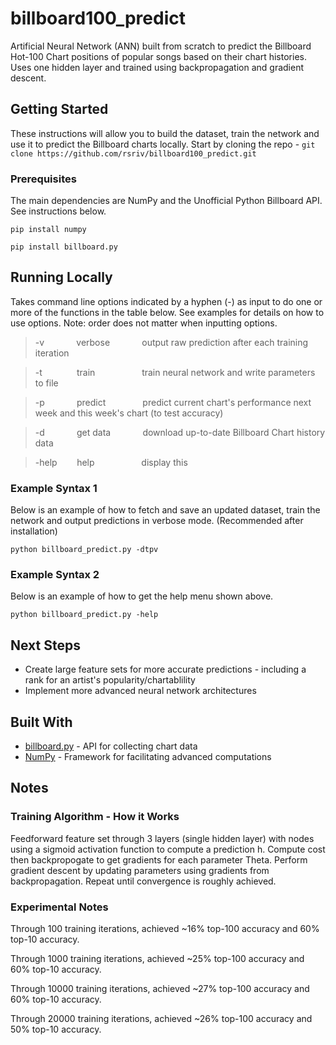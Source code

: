 # billboard100_predict
Artificial Neural Network (ANN) built from scratch to predict the Billboard Hot-100 Chart positions of popular songs based on their chart histories. Uses one hidden layer and trained using backpropagation and gradient descent.

## Getting Started

These instructions will allow you to build the dataset, train the network and use it to predict the Billboard charts locally. Start by cloning the repo - `git clone https://github.com/rsriv/billboard100_predict.git`

### Prerequisites

The main dependencies are NumPy and the Unofficial Python Billboard API. See instructions below.

```
pip install numpy
```

```
pip install billboard.py
```



## Running Locally

Takes command line options indicated by a hyphen (-) as input to do one or more of the functions in the table below. See examples for details on how to use options. Note: order does not matter when inputting options.
>-v &nbsp;&nbsp;&nbsp;&nbsp;&nbsp;&nbsp;&nbsp;&nbsp;&nbsp;&nbsp;&nbsp; verbose  &nbsp;&nbsp;&nbsp;&nbsp;&nbsp;&nbsp;&nbsp;&nbsp;&nbsp;&nbsp;&nbsp;  output raw prediction after each training iteration

>-t &nbsp;&nbsp;&nbsp;&nbsp;&nbsp;&nbsp;&nbsp;&nbsp;&nbsp;&nbsp;&nbsp;&nbsp;  train &nbsp;&nbsp;&nbsp;&nbsp;&nbsp;&nbsp;&nbsp;&nbsp;&nbsp;&nbsp;&nbsp;&nbsp;&nbsp;&nbsp; &nbsp;&nbsp;       train neural network and write parameters to file

>-p &nbsp;&nbsp;&nbsp;&nbsp;&nbsp;&nbsp;&nbsp;&nbsp;&nbsp;&nbsp;&nbsp; predict &nbsp;&nbsp;&nbsp;&nbsp;&nbsp;&nbsp;&nbsp;&nbsp;&nbsp;&nbsp;&nbsp;&nbsp;&nbsp;    predict current chart's performance next week and this week's chart (to test accuracy)

>-d &nbsp;&nbsp;&nbsp;&nbsp;&nbsp;&nbsp;&nbsp;&nbsp;&nbsp;&nbsp;&nbsp; get data &nbsp;&nbsp;&nbsp;&nbsp;&nbsp;&nbsp;&nbsp;&nbsp;&nbsp;&nbsp;&nbsp;   download up-to-date Billboard Chart history data

>-help &nbsp;&nbsp;&nbsp;&nbsp;&nbsp;&nbsp; help &nbsp;&nbsp;&nbsp;&nbsp;&nbsp;&nbsp;&nbsp;&nbsp;&nbsp;&nbsp;&nbsp;&nbsp;&nbsp;&nbsp; &nbsp;&nbsp;       display this

### Example Syntax 1

Below is an example of how to fetch and save an updated dataset, train the network and output predictions in verbose mode. (Recommended after installation)

```
python billboard_predict.py -dtpv
```

### Example Syntax 2

Below is an example of how to get the help menu shown above.

```
python billboard_predict.py -help
```

## Next Steps

* Create large feature sets for more accurate predictions - including a rank for an artist's popularity/chartablility
* Implement more advanced neural network architectures

## Built With

* [billboard.py](https://github.com/guoguo12/billboard-charts) - API for collecting chart data
* [NumPy](http://www.numpy.org) - Framework for facilitating advanced computations

## Notes
### Training Algorithm - How it Works

Feedforward feature set through 3 layers (single hidden layer) with nodes using a sigmoid activation function to compute a prediction h. Compute cost then backpropogate to get gradients for each parameter Theta. Perform gradient descent by updating parameters using gradients from backpropagation. Repeat until convergence is roughly achieved.

### Experimental Notes
Through 100 training iterations, achieved ~16% top-100 accuracy and 60% top-10
accuracy.

Through 1000 training iterations, achieved ~25% top-100 accuracy and 60% top-10
accuracy.

Through 10000 training iterations, achieved ~27% top-100 accuracy and 60% top-10
accuracy.

Through 20000 training iterations, achieved ~26% top-100 accuracy and 50% top-10
accuracy.
